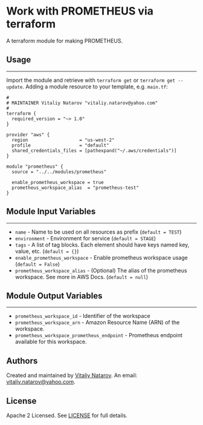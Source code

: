# Work with PROMETHEUS via terraform

A terraform module for making PROMETHEUS.


## Usage
----------------------
Import the module and retrieve with ```terraform get``` or ```terraform get --update```. Adding a module resource to your template, e.g. `main.tf`:

```
#
# MAINTAINER Vitaliy Natarov "vitaliy.natarov@yahoo.com"
#
terraform {
  required_version = "~> 1.0"
}

provider "aws" {
  region                   = "us-west-2"
  profile                  = "default"
  shared_credentials_files = [pathexpand("~/.aws/credentials")]
}

module "prometheus" {
  source = "../../modules/prometheus"

  enable_prometheus_workspace = true
  prometheus_workspace_alias  = "prometheus-test"
}

```

## Module Input Variables
----------------------
- `name` - Name to be used on all resources as prefix (`default = TEST`)
- `environment` - Environment for service (`default = STAGE`)
- `tags` - A list of tag blocks. Each element should have keys named key, value, etc. (`default = {}`)
- `enable_prometheus_workspace` - Enable prometheus workspace usage (`default = False`)
- `prometheus_workspace_alias` - (Optional) The alias of the prometheus workspace. See more in AWS Docs. (`default = null`)

## Module Output Variables
----------------------
- `prometheus_workspace_id` - Identifier of the workspace
- `prometheus_workspace_arn` - Amazon Resource Name (ARN) of the workspace.
- `prometheus_workspace_prometheus_endpoint` - Prometheus endpoint available for this workspace.


## Authors

Created and maintained by [Vitaliy Natarov](https://github.com/SebastianUA). An email: [vitaliy.natarov@yahoo.com](vitaliy.natarov@yahoo.com).

## License

Apache 2 Licensed. See [LICENSE](https://github.com/SebastianUA/terraform/blob/master/LICENSE) for full details.
